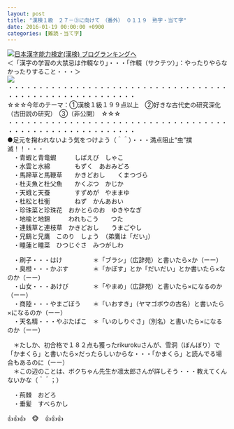 ```yaml
---
layout: post
title: "漢検１級　２７－③に向けて　（番外） ０１１９　熟字・当て字"
date: 2016-01-19 00:00:00 +0900
categories: [難読・当て字]
---
```


[![](/syuusyuu9701/assets/images/漢検１級-２７－③に向けて-（番外）-０１１９-熟字・当て字-br_c_3028_1.gif)](http://blog.with2.net/link.php?1659096:3028 "日本漢字能力検定(漢検) ブログランキングへ")[日本漢字能力検定(漢検) ブログランキングへ](http://blog.with2.net/link.php?1659096:3028)  
＜「漢字の学習の大禁忌は作輟なり」・・・「作輟（サクテツ）」：やったりやらなかったりすること・・・＞  
![](/syuusyuu9701/assets/images/漢検１級-２７－③に向けて-（番外）-０１１９-熟字・当て字-39d5933a9200e9f3b2561372d9e3bd1b.png)  
・・・・・・・・・・・・・・・・・・・・・・・・・・・・・・・・・・・・・・・・・・・・・・・・・・・・・・・・・  
☆☆☆今年のテーマ：①漢検１級１９９点以上　②好きな古代史の研究深化（古田説の研究）　③（非公開）　☆☆☆　　  
・・・・・・・・・・・・・・・・・・・・・・・・・・・・・・・・・・・・・・・・・・・・・・・・・・・・・・・・・  
●足元を掬われないよう気をつけよう（＾＾）・・・満点阻止“虫”撲滅！！・・・  
　・青蝦と青竜蝦　　　しばえび　しゃこ  
　・水雲と水綿　　　　もずく　あおみどろ  
　・馬蹄草と馬鞭草　　かきどおし　　くまつづら　  
　・杜夫魚と杜父魚　　かくぶつ　かじか  
　・天蛾と天蚕　　　　すずめが　やままゆ  
　・杜松と杜衡　　　　ねず　かんあおい  
　・珍珠菜と珍珠花　おかとらのお　ゆきやなぎ  
　・地楡と地錦　　　われもこう　　つた　  
　・連銭草と連枝草　かきどおし　　うまごやし  
　・兄鷂と兄鷹　このり　しょう　（弟鷹は「だい」）  
　・睡蓮と睡菜　ひつじぐさ　みつがしわ  
  
　・刷子・・・はけ　　　　　＊「ブラシ」（広辞苑）と書いたら×か（ーー）  
　・臭橙・・・かぶす　　　　＊「かぼす」とか「だいだい」とか書いたら×なのか（ーー）  
　・山女・・・あけび　　　　＊「やまめ」（広辞苑）と書いたら×になるのか（ーー）  
　・商陸・・・やまごぼう　　＊「いおすき」（ヤマゴボウの古名）と書いたら×になるのか（ーー）  
　・天名精・・・やぶたばこ　＊「いのしりぐさ」（別名）と書いたら×になるのか（ーー）　  
  
　＊たしか、初合格で１８２点も獲ったrikurokuさんが、雪洞（ぼんぼり）で「かまくら」と書いたら×だったらしいからな・・・「かまくら」と読んでる場合もあるのに（ーー）  
　＊この辺のことは、ボクちゃん先生か凛太郎さんが詳しそう・・・教えてくんないかな（＾＾；）  
  
　・荊棘　おどろ  
　・垂髪　すべらかし  
  
  
👍👍👍　🐵　👍👍👍  